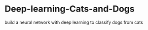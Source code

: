 # Deep-learning-Cats-and-Dogs

build a neural network with deep learning to classify dogs from cats

